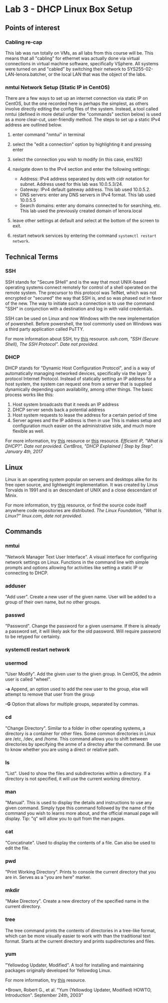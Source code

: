 # Lab 3 - DHCP Linux Box Setup

## Points of interest

### Cabling re-cap
This lab was run totally on VMs, as all labs from this course will be.  This means that all "cabling" for ethernet was actually done via virtual connections in virtual machine software, specifically VSphere.  All systems were turned on and "cabled" by switching their network to SYS255-02-LAN-lenora.batcher, or the local LAN that was the object of the labs.

### nmtui Network Setup (Static IP in CentOS)
There are a few ways to set up an internet connection via static IP on CentOS, but the one recorded here is perhaps the simplest, as others involve directly editing the config files of the system.  Instead, a tool called nmtui (defined in more detail under the "commands" section below) is used as a more clear-cut, user-friendly method.  The steps to set up a static IPv4 address are outlined below.
 1. enter command "nmtui" in terminal
 2. select the "edit a connection" option by highlighting it and pressing enter
 3. select the connection you wish to modify (in this case, ens192)
 4. navigate down to the IPv4 section and enter the following settings:
	- Address: IPv4 address separated by dots with cidr notation for subnet.  Address used for this lab was 10.0.5.3/24.
	- Gateway: IPv4 default gateway address.  This lab used 10.0.5.2.
	- DNS servers: enter any DNS servers in IPv4 format.  This lab used 10.0.5.5
	- Search domains: enter any domains connected to for searching, etc.  This lab used the previously created domain of lenora.local
	
 5. leave other settings at default and select <OK> at the bottom of the screen to exit.
 6. restart network services by entering the command ```systemctl restart network```. 

## Technical Terms

### SSH
SSH stands for "Secure SHell" and is the way that most UNIX-based operating systems connect remotely for control of a shell operated on the remote system.  The precursor to this protocol was TelNet, which was not encrypted or "secured" the way that SSH is, and so was phased out in favor of the new.  The way to initiate such a connection is to use the command "SSH" in conjunction with a destination and log in with valid credentials.

SSH can be used on Linux and now Windows with the new implementation of powershell.  Before powershell, the tool commonly used on Windows was a third party application called PuTTY.

For more information about SSH, try [this](https://www.ssh.com/ssh/#the-ssh-protocol) resource.
*ssh.com, "SSH (Secure Shell), The SSH Protocol". Date not provided.*

### DHCP
DHCP stands for "Dynamic Host Configuration Protocol", and is a way of automatically managing networked devices, specifically via the layer 3 protocol Internet Protocol.  Instead of statically setting an IP address for a host system, the system can request one from a server that is supplied dynamically depending upon availability, among other things.  The basic process works like this:
 1. Host system broadcasts that it needs an IP address
 2. DHCP server sends back a potential address
 3. Host system requests to lease the address for a certain period of time
 4. Server agrees and the IP address is then in use
This is makes setup and configuration much easier on the administrative side, and much more flexible as well.

For more information, try [this](https://www.efficientip.com/what-is-dhcp-and-why-is-it-important/) resource or [this](https://www.youtube.com/watch?v=S43CFcpOZSI&feature=youtu.be) resource.
*Efficient iP, "What is DHCP?".  Date not provided.*
*CertBros, "DHCP Explained | Step by Step". January 4th, 2017*

## Linux
Linux is an operating system popular on servers and desktops alike for its free open source, and lightweight implementation.  It was created by Linus Torvalds in 1991 and is an descendant of UNIX and a close descendant of Minix.

For more information, try [this](https://www.linux.com/what-is-linux/) resource, or find the source code itself anywhere code repositories are distributed.
*The Linux Foundation, "What Is Linux?" linux.com, date not provided.*

## Commands

### nmtui
"Network Manager Text User Interface".  A visual interface for configuring network settings on Linux.  Functions in the command line with simple prompts and options allowing for activities like setting a static IP or connecting to DHCP.

### adduser <name>
"Add user".  Create a new user of the given name.  User will be added to a group of their own name, but no other groups.

### passwd <name>
"Password".  Change the password for a given username.  If there is already a password set, it will likely ask for the old password.  Will require password to be retyped for certainty.

### systemctl restart network

### usermod <groupname> <username>
"User Modify".  Add the given user to the given group.  In CentOS, the admin user is called "wheel".

**-a** Append, an option used to add the new user to the group, else will attempt to remove that user from the group

**-G** Option that allows for multiple groups, separated by commas.

### cd <directory>
"Change Directory".  Similar to a folder in other operating systems, a directory is a container for other files.  Some common directories in Linux are /etc, /dev, and /home.  This command allows you to shift between directories by specifying the anme of a directoy after the command.  Be use to know whether you are using a direct or relative path.

### ls
"List".  Used to show the files and subdirectories within a directory.  If a directory is not specified, it will use the current working directory.

### man <command>
"Manual".  This is used to display the details and instructions to use any given command.  Simply type this command followed by the name of the command you wish to learns more about, and the official manual page will display.  Tip: "q" will allow you to quit from the man pages.

### cat <file>
"Concatinate".  Used to display the contents of a file.  Can also be used to edit the file.

### pwd
"Print Working Directory".  Prints to console the current directory that you are in.  Serves as a "you are here" marker.

### mkdir <name>
"Make Directory".  Create a new directory of the specified name in the current directory.

### tree
The tree command prints the contents of directories in a tree-like format, which can be more visually easier to work with than the traditional text format.  Starts at the current directory and prints supdirectories and files.

### yum
"Yellowdog Updater, Modified".  A tool for installing and maintaining packages originally developed for Yellowdog Linux.

For more information, try [this](https://webhome.phy.duke.edu/~rgb/General/yum_HOWTO/yum_HOWTO/yum_HOWTO-1.html) resource.

*Brown, Robert G., et al. "Yum (Yellowdog Updater, Modified) HOWTO, Introduction". September 24th, 2003"

